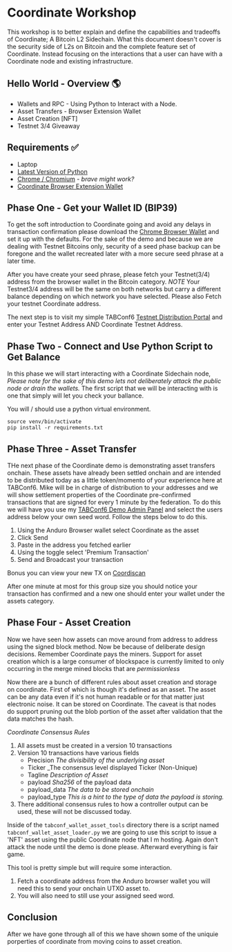 # Coordinate Workshop
This workshop is to better explain and define the capabilities and tradeoffs of Coordinate; A Bitcoin L2 Sidechain. What this document doesn't cover is the security side of L2s on Bitcoin and the complete feature set of Coordinate. Instead focusing on the interactions that a user can have with a Coordinate node and existing infrastructure. 

## Hello World - Overview 🌎
 - Wallets and RPC - Using Python to Interact with a Node.
 - Asset Transfers - Browser Extension Wallet
 - Asset Creation [NFT]
 - Testnet 3/4 Giveaway

## Requirements ✅
 - Laptop
 - [Latest Version of Python](https://www.python.org/)
 - [Chrome / Chromium](https://www.google.com/chrome/) - _brave might work?_
 - [Coordinate Browser Extension Wallet](https://chromewebstore.google.com/detail/anduro/khebhoaoppjeidmdkpdglmlhghnooijn)

## Phase One - Get your Wallet ID (BIP39)
To get the soft introduction to Coordinate going and avoid any delays in transaction confirmation please download the [Chrome Browser Wallet](https://chromewebstore.google.com/detail/anduro/khebhoaoppjeidmdkpdglmlhghnooijn) and set it up with the defaults. For the sake of the demo and because we are dealing with Testnet Bitcoins only, security of a seed phase backup can be foregone and the wallet recreated later with a more secure seed phrase at a later time. 

After you have create your seed phrase, please fetch your Testnet(3/4) address from the browser wallet in the Bitcoin category. *NOTE* Your Testnet3/4 address will be the same on both networks but carry a different balance depending on which network you have selected. Please also Fetch your testnet Coordinate address.

The next step is to visit my simple TABConf6 [Testnet Distribution Portal](https://tabconf.testnet4.io) and enter your Testnet Address AND Coordinate Testnet Address.

## Phase Two - Connect and Use Python Script to Get Balance
In this phase we will start interacting with a Coordinate Sidechain node, *Please note for the sake of this demo lets not deliberately attack the public node or drain the wallets.* The first script that we will be interacting with is one that simply will let you check your ballance.

You will / should use a python virtual environment.
```
source venv/bin/activate
pip install -r requirements.txt
```
## Phase Three - Asset Transfer
THe next phase of the Coordinate demo is demonstrating asset transfers onchain. These assets have already been settled onchain and are intended to be distributed today as a little token/momento of your experience here at TABConf6. Mike will be in charge of distribution to your addresses and we will show settlement properties of the Coordinate pre-confirmed transactions that are signed for every 1 minute by the federation. To do this we will have you use my [TABConf6 Demo Admin Panel](tabconf.testnet4.io) and select the users address below your own seed word. Follow the steps below to do this. 

 1. Using the Anduro Browser wallet select Coordinate as the asset
 2. Click Send
 3. Paste in the address you fetched earlier
 4. Using the toggle select 'Premium Transaction'
 5. Send and Broadcast your transaction 

Bonus you can view your new TX on [Coordiscan](https://coordiscan.io)

After one minute at most for this group size you should notice your transaction has confirmed and a new one should enter your wallet under the assets category.

## Phase Four - Asset Creation

Now we have seen how assets can move around from address to address using the signed block method. Now be because of deliberate design decisions. Remember Coordinate pays the miners. Support for asset creation which is a large consumer of blockspace is currently limited to only occurring in the merge mined blocks that are _permissionless_

Now there are a bunch of different rules about asset creation and storage on coordinate. First of which is though it's defined as an asset. The asset can be any data even if it's not human readable or for that matter just electronic noise. It can be stored on Coordinate. The caveat is that nodes do support pruning out the blob portion of the asset after validation that the data matches the hash.

*Coordinate Consensus Rules*
1. All assets must be created in a version 10 transactions
2. Version 10 transactions have various fields
    - Precision _The divisibility of the underlying asset_
    - Ticker _The consensus level displayed Ticker (Non-Unique)
    - Tagline _Description of Asset_
    - payload _Sha256_ of the payload data
    - payload_data _The data to be stored onchain_
    - payload_type _This is a hint to the type of data the payload is storing._
3. There additional consensus rules to how a controller output can be used, these will not be discussed today.

Inside of the ```tabconf_wallet_asset_tools``` directory there is a script named ```tabconf_wallet_asset_loader.py``` we are going to use this
script to issue a 'NFT' asset using the public Coordinate node that I m hosting. Again don't attack the node until the demo is done please.
Afterward everything is fair game. 

This tool is pretty simple but will require some interaction.
 1. Fetch a coordinate address from the Anduro browser wallet you will need this to send your onchain UTXO asset to.
 2. You will also need to still use your assigned seed word.



## Conclusion

After we have gone through all of this we have shown some of the uniquie porperties of coordinate from moving coins to asset creation.
